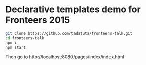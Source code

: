 # Declarative templates demo for Fronteers 2015

```sh
git clone https://github.com/tadatuta/fronteers-talk.git
cd fronteers-talk
npm i
npm start
```

Then go to http://localhost:8080/pages/index/index.html
